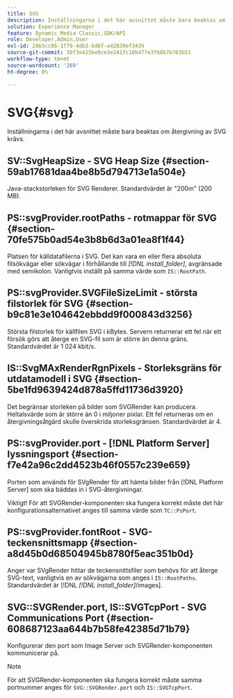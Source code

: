 ```yaml
---
title: SVG
description: Inställningarna i det här avsnittet måste bara beaktas om återgivning av SVG krävs.
solution: Experience Manager
feature: Dynamic Media Classic,SDK/API
role: Developer,Admin,User
exl-id: 2863cc86-1f79-4db3-bd6f-a42839ef3439
source-git-commit: 38f3e425be0ce3e241fc18b477e3f68b7b763b51
workflow-type: tm+mt
source-wordcount: '269'
ht-degree: 0%

---
```


# SVG{#svg}

Inställningarna i det här avsnittet måste bara beaktas om återgivning av SVG krävs.

## SV::SvgHeapSize - SVG Heap Size {#section-59ab17681daa4be8b5d794713e1a504e}

Java-stackstorleken för SVG Renderer. Standardvärdet är &quot;200m&quot; (200 MB).

## PS::svgProvider.rootPaths - rotmappar för SVG {#section-70fe575b0ad54e3b8b6d3a01ea8f1f44}

Platsen för källdatafilerna i SVG. Det kan vara en eller flera absoluta filsökvägar eller sökvägar i förhållande till *[!DNL install_folder]*, avgränsade med semikolon. Vanligtvis inställt på samma värde som `IS::RootPath`.

## PS::svgProvider.SVGFileSizeLimit - största filstorlek för SVG {#section-b9c81e3e104642ebbdd9f000843d3256}

Största filstorlek för källfilen SVG i kBytes. Servern returnerar ett fel när ett försök görs att återge en SVG-fil som är större än denna gräns. Standardvärdet är 1 024 kbit/s.

## IS::SvgMAxRenderRgnPixels - Storleksgräns för utdatamodell i SVG {#section-5be1fd9639424d878a5ffd11736d3920}

Det begränsar storleken på bilder som SVGRender kan producera. Heltalsvärde som är större än 0 i miljoner pixlar. Ett fel returneras om en återgivningsåtgärd skulle överskrida storleksgränsen. Standardvärdet är 4.

## PS::svgProvider.port - [!DNL Platform Server] lyssningsport {#section-f7e42a96c2dd4523b46f0557c239e659}

Porten som används för SVgRender för att hämta bilder från [!DNL Platform Server] som ska bäddas in i SVG-återgivningar.

Viktigt! För att SVGRender-komponenten ska fungera korrekt måste det här konfigurationsalternativet anges till samma värde som `TC::PsPort`.

## PS::svgProvider.fontRoot - SVG-teckensnittsmapp {#section-a8d45b0d68504945b8780f5eac351b0d}

Anger var SVgRender hittar de teckensnittsfiler som behövs för att återge SVG-text, vanligtvis en av sökvägarna som anges i `IS::RootPaths`. Standardvärdet är [!DNL *[!DNL install_folder]*/images].

## SVG::SVGRender.port, IS::SVGTcpPort - SVG Communications Port {#section-608687123aa644b7b58fe42385d71b79}

Konfigurerar den port som Image Server och SVGRender-komponenten kommunicerar på.

>[!NOTE]
>
>För att SVGRender-komponenten ska fungera korrekt måste samma portnummer anges för `SVG::SVGRender.port` och `IS::SVGTcpPort`.
